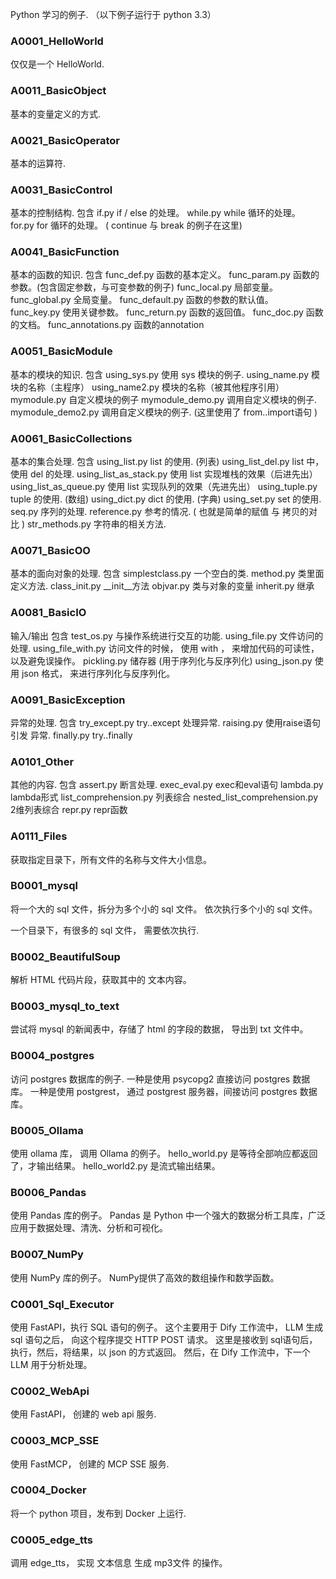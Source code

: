 ﻿Python 学习的例子.
（以下例子运行于 python 3.3）


### A0001_HelloWorld
仅仅是一个 HelloWorld.



### A0011_BasicObject
基本的变量定义的方式.



### A0021_BasicOperator
基本的运算符.



### A0031_BasicControl
基本的控制结构.
包含
if.py               if / else 的处理。
while.py            while 循环的处理。
for.py              for 循环的处理。 ( continue 与 break 的例子在这里)


### A0041_BasicFunction
基本的函数的知识.
包含
func_def.py         函数的基本定义。
func_param.py       函数的参数。(包含固定参数，与可变参数的例子)
func_local.py       局部变量。
func_global.py      全局变量。
func_default.py     函数的参数的默认值。
func_key.py         使用关键参数。
func_return.py      函数的返回值。
func_doc.py         函数的文档。
func_annotations.py 函数的annotation


### A0051_BasicModule
基本的模块的知识.
包含
using_sys.py        使用 sys 模块的例子.
using_name.py       模块的名称（主程序）
using_name2.py      模块的名称（被其他程序引用）
mymodule.py         自定义模块的例子
mymodule_demo.py    调用自定义模块的例子.
mymodule_demo2.py   调用自定义模块的例子. (这里使用了 from..import语句 )



### A0061_BasicCollections
基本的集合处理.
包含
using_list.py           list 的使用. (列表)
using_list_del.py       list 中，使用 del 的处理.
using_list_as_stack.py  使用 list 实现堆栈的效果（后进先出）
using_list_as_queue.py  使用 list 实现队列的效果（先进先出）
using_tuple.py          tuple 的使用. (数组)
using_dict.py           dict  的使用. (字典)
using_set.py            set   的使用.
seq.py                  序列的处理.
reference.py            参考的情况. ( 也就是简单的赋值 与 拷贝的对比 )
str_methods.py          字符串的相关方法.




### A0071_BasicOO
基本的面向对象的处理.
包含
simplestclass.py    一个空白的类.
method.py           类里面定义方法.
class_init.py       __init__方法
objvar.py           类与对象的变量
inherit.py          继承





### A0081_BasicIO
输入/输出
包含
test_os.py			与操作系统进行交互的功能.
using_file.py       文件访问的处理.
using_file_with.py  访问文件的时候， 使用 with ， 来增加代码的可读性，以及避免误操作。
pickling.py         储存器 (用于序列化与反序列化)
using_json.py       使用 json 格式， 来进行序列化与反序列化。




### A0091_BasicException
异常的处理.
包含
try_except.py       try..except 处理异常.
raising.py          使用raise语句 引发 异常.
finally.py          try..finally




### A0101_Other
其他的内容.
包含
assert.py                       断言处理.
exec_eval.py                    exec和eval语句
lambda.py                       lambda形式
list_comprehension.py           列表综合
nested_list_comprehension.py    2维列表综合
repr.py                         repr函数



### A0111_Files

获取指定目录下，所有文件的名称与文件大小信息。






### B0001_mysql
将一个大的 sql 文件，拆分为多个小的 sql 文件。
依次执行多个小的 sql 文件。



一个目录下，有很多的 sql 文件， 需要依次执行.



### B0002_BeautifulSoup
解析 HTML 代码片段，获取其中的 文本内容。



### B0003_mysql_to_text
尝试将 mysql 的新闻表中，存储了 html 的字段的数据， 导出到 txt 文件中。




### B0004_postgres
访问 postgres 数据库的例子.
一种是使用 psycopg2 直接访问 postgres 数据库。
一种是使用 postgrest， 通过 postgrest 服务器，间接访问 postgres 数据库。




### B0005_Ollama
使用 ollama 库， 调用 Ollama 的例子。
hello_world.py 是等待全部响应都返回了，才输出结果。
hello_world2.py 是流式输出结果。



### B0006_Pandas
使用 Pandas 库的例子。
Pandas 是 Python 中一个强大的数据分析工具库，广泛应用于数据处理、清洗、分析和可视化。


### B0007_NumPy
使用 NumPy 库的例子。
NumPy提供了高效的数组操作和数学函数。




### C0001_Sql_Executor
使用 FastAPI，执行 SQL 语句的例子。
这个主要用于 Dify 工作流中， LLM 生成 sql 语句之后， 向这个程序提交 HTTP POST 请求。
这里是接收到 sql语句后，执行，然后，将结果，以 json 的方式返回。
然后，在 Dify 工作流中，下一个 LLM 用于分析处理。



### C0002_WebApi
使用 FastAPI， 创建的 web api 服务.


### C0003_MCP_SSE
使用 FastMCP， 创建的 MCP SSE 服务.


### C0004_Docker
将一个 python 项目，发布到 Docker 上运行.


### C0005_edge_tts
调用 edge_tts， 实现 文本信息 生成 mp3文件 的操作。


